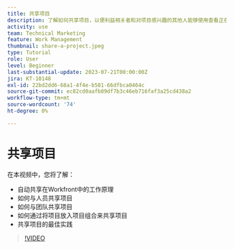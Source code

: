 ```yaml
---
title: 共享项目
description: 了解如何共享项目，以便利益相关者和对项目感兴趣的其他人能够使用查看正在完成的工作 [!DNL  Workfront].
activity: use
team: Technical Marketing
feature: Work Management
thumbnail: share-a-project.jpeg
type: Tutorial
role: User
level: Beginner
last-substantial-update: 2023-07-21T00:00:00Z
jira: KT-10148
exl-id: 22bd2dd6-68a1-4f4e-b581-66dfbca0464c
source-git-commit: ec82cd0aafb89df7b3c46eb716faf3a25cd438a2
workflow-type: tm+mt
source-wordcount: '74'
ht-degree: 0%

---
```


# 共享项目

在本视频中，您将了解：

* 自动共享在Workfront中的工作原理
* 如何与人员共享项目
* 如何与团队共享项目
* 如何通过将项目放入项目组合来共享项目
* 共享项目的最佳实践

>[!VIDEO](https://video.tv.adobe.com/v/3418904/?quality=12&learn=on)
